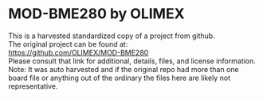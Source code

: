 
# MOD-BME280 by OLIMEX  
This is a harvested standardized copy of a project from github.  
The original project can be found at:  
https://github.com/OLIMEX/MOD-BME280  
Please consult that link for additional, details, files, and license information.  
Note: It was auto harvested and if the original repo had more than one board file or anything out of the ordinary the files here are likely not representative.  
    